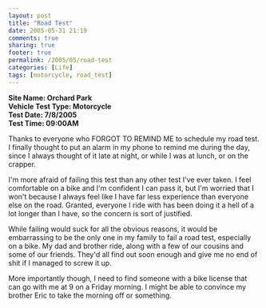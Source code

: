 ```yaml
---
layout: post
title: "Road Test"
date: 2005-05-31 21:19
comments: true
sharing: true
footer: true
permalink: /2005/05/road-test
categories: [Life]
tags: [motorcycle, road_test]
---
```

<div style="font-weight: bold;">
Site Name: Orchard Park<br />
Vehicle Test Type: Motorcycle<br />
Test Date: 7/8/2005<br />
Test Time: 09:00AM<br />
</div>

Thanks to everyone who FORGOT TO REMIND ME to schedule my road test.  I finally thought to put an alarm in my phone to remind me during the day, since I always thought of it late at night, or while I was at lunch, or on the crapper.

I'm more afraid of failing this test than any other test I've ever taken.  I feel comfortable on a bike and I'm confident I can pass it, but I'm worried that I won't because I always feel like I have far less experience than everyone else on the road.  Granted, everyone I ride with has been doing it a hell of a lot longer than I have, so the concern is sort of justified.

While failing would suck for all the obvious reasons, it would be embarrassing to be the only one in my family to fail a road test, especially on a bike.  My dad and brother ride, along with a few of our cousins and some of our friends.  They'd all find out soon enough and give me no end of shit if I managed to screw it up.

More importantly though, I need to find someone with a bike license that can go with me at 9 on a Friday morning.  I might be able to convince my brother Eric to take the morning off or something.
